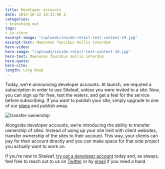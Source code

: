 ```yaml
---
title: Developer accounts
date: 2013-10-22 14:32:00 Z
categories:
- branching-out
tags:
- in-store
excerpt-image: "/uploads/inside-retail-test-content-19.jpg"
excerpt-text: Maecenas faucibus mollis interdum
hero-video: 
hero-image: "/uploads/inside-retail-test-content-19.jpg"
hero-text: Maecenas faucibus mollis interdum
hero-quote: 
hero-cite: 
length: Long Read
---
```


Today, we’re announcing developer accounts. At launch, we required a subscription in order to use Siteleaf, unless you were invited to a site. Now, you can sign up for free, test the waters, and get a feel for the service before subscribing. If you want to publish your site, simply upgrade to one of our [plans](/plans) and publish away.


![transfer-ownership](/uploads/developer-accounts-transfer-ownership.jpg) 

Alongside developer accounts, we’re introducing the ability to transfer ownership of sites. Instead of using up your site limit with client websites, transfer ownership of the sites to their account. This way, your clients can pay for their account directly and you can make space for that side project you actually want to work on.

If you’re new to Siteleaf, [try out a developer account](https://manage.siteleaf.com/signup?plan=developer) today and, as always, feel free to reach out to us on [Twitter](http://twitter.com/siteleaf) or by [email](mailto:team@siteleaf.com) if you need a hand.
